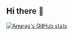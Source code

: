 ## Hi there 👋

<!--
**dnwls010728/dnwls010728** is a ✨ _special_ ✨ repository because its `README.md` (this file) appears on your GitHub profile.

Here are some ideas to get you started:

- 🔭 I’m currently working on ...
- 🌱 I’m currently learning ...
- 👯 I’m looking to collaborate on ...
- 🤔 I’m looking for help with ...
- 💬 Ask me about ...
- 📫 How to reach me: ...
- 😄 Pronouns: ...
- ⚡ Fun fact: ...
-->

[![Anurag's GitHub stats](https://github-readme-stats-iota-coral.vercel.app/api?username=dnwls010728&show_icons=true&theme=transparent)](https://github.com/anuraghazra/github-readme-stats)
